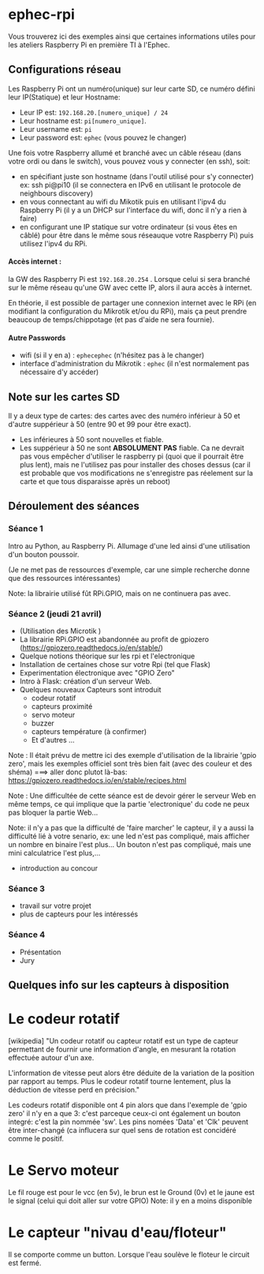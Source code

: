 # ephec-rpi

Vous trouverez ici des exemples ainsi que certaines informations utiles pour les ateliers Raspberry Pi en première TI à l'Ephec.

## Configurations réseau
Les Raspberry Pi ont un numéro(unique) sur leur carte SD, ce numéro défini leur IP(Statique) et leur Hostname:
* Leur IP est: `192.168.20.[numero_unique] / 24`
* Leur hostname est: `pi[numero_unique]`.
* Leur username est: `pi`
* Leur password est: `ephec` (vous pouvez le changer)

Une fois votre Raspberry allumé et branché avec un câble réseau (dans votre ordi ou dans le switch), vous pouvez vous y connecter (en ssh), soit:
* en spécifiant juste son hostname (dans l'outil utilisé pour s'y connecter) ex: ssh pi@pi10 (il se connectera en IPv6 en utilisant le protocole de neighbours discovery)
* en vous connectant au wifi du Mikotik puis en utilisant l'ipv4 du Raspberry Pi (il y a un DHCP sur l'interface du wifi, donc il n'y a rien à faire)
* en configurant une IP statique sur votre ordinateur (si vous êtes en câblé) pour être dans le même sous réseauque votre Raspberry Pi) puis utilisez l'ipv4 du RPi.

#### Accès internet : 
la GW des Raspberry Pi est `192.168.20.254` . Lorsque celui si sera branché sur le même réseau qu'une GW avec cette IP, alors il aura accès à internet. 


En théorie, il est possible de partager une connexion internet avec le RPi (en modifiant la configuration du Mikrotik et/ou du RPi), mais ça peut prendre beaucoup de temps/chippotage (et pas d'aide ne sera fournie).

#### Autre Passwords
* wifi (si il y en a) : `ephecephec` (n'hésitez pas à le changer)
* interface d'administration du Mikrotik : `ephec`  (il n'est normalement pas nécessaire d'y accéder)

## Note sur les cartes SD
Il y a deux type de cartes: des cartes avec des numéro inférieur à 50 et d'autre suppérieur à 50 (entre 90 et 99 pour être exact).
* Les inférieures à 50 sont nouvelles et fiable.  
* Les suppérieur à 50 ne sont **ABSOLUMENT PAS** fiable. Ca ne devrait pas vous empêcher d'utiliser le raspberry pi (quoi que il pourrait être plus lent), mais ne l'utilisez pas pour installer des choses dessus (car il est probable que vos modifications ne s'enregistre pas réelement sur la carte et que tous disparaisse après un reboot)


## Déroulement des séances
### Séance 1
Intro au Python, au Raspberry Pi. Allumage d'une led ainsi d'une utilisation d'un bouton poussoir.



(Je ne met pas de ressources d'exemple, car une simple recherche donne que des ressources intéressantes)


Note: la librairie utilisé fût RPi.GPIO, mais on ne continuera pas avec.

### Séance 2 (jeudi 21 avril)
* (Utilisation des Microtik )
* La librairie RPi.GPIO est abandonnée au profit de gpiozero (https://gpiozero.readthedocs.io/en/stable/)
* Quelque notions théorique sur les rpi et l'electronique
* Installation de certaines chose sur votre Rpi (tel que Flask)
* Experimentation électronique avec "GPIO Zero"
* Intro à Flask: création d'un serveur Web.
* Quelques nouveaux Capteurs sont introduit
    * codeur rotatif 
    * capteurs proximité 
    * servo moteur
    * buzzer 
    * capteurs température (à confirmer)
    * Et d'autres ...


Note :  Il était prévu de mettre ici des exemple d'utilisation de la librairie 'gpio zero', mais les exemples officiel sont très bien fait (avec des couleur et des shéma) ===> aller donc plutot là-bas: https://gpiozero.readthedocs.io/en/stable/recipes.html


Note : Une difficultée de cette séance est de devoir gérer le serveur Web en même temps, ce qui implique que la partie 'electronique' du code ne peux pas bloquer la partie Web...


Note: il n'y a pas que la difficulté de 'faire marcher' le capteur, il y a aussi la difficulté lié à votre senario, ex: une led n'est pas compliqué, mais afficher un nombre en binaire l'est plus... Un bouton n'est pas compliqué, mais une mini calculatrice l'est plus,... 

* introduction au concour

### Séance 3
- travail sur votre projet
- plus de capteurs pour les intéressés

### Séance 4
- Présentation
- Jury


## Quelques info sur les capteurs à disposition
# Le codeur rotatif
[wikipedia] "Un codeur rotatif ou capteur rotatif est un type de capteur permettant de fournir une information d'angle, en mesurant la rotation effectuée autour d'un axe.

L'information de vitesse peut alors être déduite de la variation de la position par rapport au temps. Plus le codeur rotatif tourne lentement, plus la déduction de vitesse perd en précision."

Les codeurs rotatif disponible ont 4 pin alors que dans l'exemple de 'gpio zero' il n'y en a que 3: c'est parceque ceux-ci ont également un bouton integré: c'est la pin nommée 'sw'.  Les pins nomées 'Data' et 'Clk' peuvent être inter-changé (ca influcera sur quel sens de rotation est concidéré comme le positif.

# Le Servo moteur
Le fil rouge est pour le vcc (en 5v), le brun est le Ground (0v) et le jaune est le signal (celui qui doit aller sur votre GPIO)
Note: il y en a moins disponible

# Le capteur "nivau d'eau/floteur"
Il se comporte comme un button.  Lorsque l'eau soulève le floteur le circuit est fermé.
